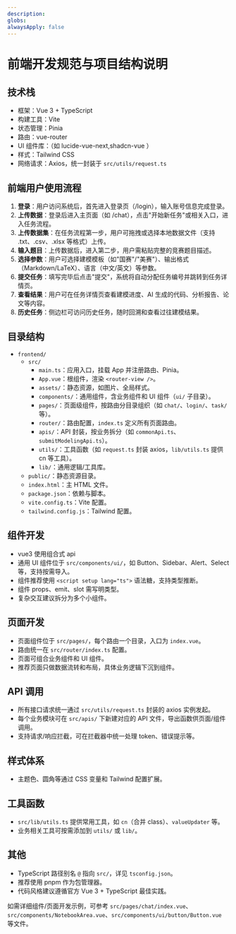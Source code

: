 ```yaml
---
description: 
globs: 
alwaysApply: false
---
```

# 前端开发规范与项目结构说明


## 技术栈
- 框架：Vue 3 + TypeScript
- 构建工具：Vite
- 状态管理：Pinia
- 路由：vue-router
- UI 组件库：（如 lucide-vue-next,shadcn-vue ）
- 样式：Tailwind CSS
- 网络请求：Axios，统一封装于 `src/utils/request.ts`

## 前端用户使用流程
1. **登录**：用户访问系统后，首先进入登录页（/login），输入账号信息完成登录。
2. **上传数据**：登录后进入主页面（如 /chat），点击"开始新任务"或相关入口，进入任务流程。
3. **上传数据集**：在任务流程第一步，用户可拖拽或选择本地数据文件（支持 .txt、.csv、.xlsx 等格式）上传。
4. **输入题目**：上传数据后，进入第二步，用户需粘贴完整的竞赛题目描述。
5. **选择参数**：用户可选择建模模板（如"国赛"/"美赛"）、输出格式（Markdown/LaTeX）、语言（中文/英文）等参数。
6. **提交任务**：填写完毕后点击"提交"，系统将自动分配任务编号并跳转到任务详情页。
7. **查看结果**：用户可在任务详情页查看建模进度、AI 生成的代码、分析报告、论文等内容。
8. **历史任务**：侧边栏可访问历史任务，随时回溯和查看过往建模结果。


## 目录结构
- `frontend/`
  - `src/`
    - `main.ts`：应用入口，挂载 App 并注册路由、Pinia。
    - `App.vue`：根组件，渲染 `<router-view />`。
    - `assets/`：静态资源，如图片、全局样式。
    - `components/`：通用组件，含业务组件和 UI 组件（`ui/` 子目录）。
    - `pages/`：页面级组件，按路由分目录组织（如 `chat/`、`login/`、`task/` 等）。
    - `router/`：路由配置，`index.ts` 定义所有页面路由。
    - `apis/`：API 封装，按业务拆分（如 `commonApi.ts`、`submitModelingApi.ts`）。
    - `utils/`：工具函数（如 `request.ts` 封装 axios，`lib/utils.ts` 提供 cn 等工具）。
    - `lib/`：通用逻辑/工具库。
  - `public/`：静态资源目录。
  - `index.html`：主 HTML 文件。
  - `package.json`：依赖与脚本。
  - `vite.config.ts`：Vite 配置。
  - `tailwind.config.js`：Tailwind 配置。

## 组件开发
- vue3 使用组合式 api
- 通用 UI 组件位于 `src/components/ui/`，如 Button、Sidebar、Alert、Select 等，支持按需导入。
- 组件推荐使用 `<script setup lang="ts">` 语法糖，支持类型推断。
- 组件 props、emit、slot 需写明类型。
- 复杂交互建议拆分为多个小组件。

## 页面开发
- 页面组件位于 `src/pages/`，每个路由一个目录，入口为 `index.vue`。
- 路由统一在 `src/router/index.ts` 配置。
- 页面可组合业务组件和 UI 组件。
- 推荐页面只做数据流转和布局，具体业务逻辑下沉到组件。

## API 调用
- 所有接口请求统一通过 `src/utils/request.ts` 封装的 axios 实例发起。
- 每个业务模块可在 `src/apis/` 下新建对应的 API 文件，导出函数供页面/组件调用。
- 支持请求/响应拦截，可在拦截器中统一处理 token、错误提示等。

## 样式体系
- 主题色、圆角等通过 CSS 变量和 Tailwind 配置扩展。

## 工具函数
- `src/lib/utils.ts` 提供常用工具，如 `cn`（合并 class）、`valueUpdater` 等。
- 业务相关工具可按需添加到 `utils/` 或 `lib/`。

## 其他
- TypeScript 路径别名 `@` 指向 `src/`，详见 `tsconfig.json`。
- 推荐使用 pnpm 作为包管理器。
- 代码风格建议遵循官方 Vue 3 + TypeScript 最佳实践。

如需详细组件/页面开发示例，可参考 `src/pages/chat/index.vue`、`src/components/NotebookArea.vue`、`src/components/ui/button/Button.vue` 等文件。
